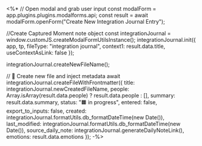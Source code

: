 <%*
// Open modal and grab user input
const modalForm = app.plugins.plugins.modalforms.api;
const result = await modalForm.openForm("Create New Integration Journal Entry");

//Create Captured Moment note object
const integrationJournal = window.customJS.createModalFormUtilsInstance();
integrationJournal.init({
  app,
  tp,
  fileType: "integration journal",
  context1: result.data.title,
  useContextAsLink: false
});

integrationJournal.createNewFileName();

// 📄 Create new file and inject metadata
await integrationJournal.createFileWithFrontmatter({
  title: integrationJournal.newCreatedFileName,
  people: Array.isArray(result.data.people) ? result.data.people : [],
    summary: result.data.summary,
  status: "🟧 in progress",
  entered: false,
  export_to_inputs: false,
  created: integrationJournal.formatUtils.db_formatDateTime(new Date()),
  last_modified: integrationJournal.formatUtils.db_formatDateTime(new Date()),
  source_daily_note: integrationJournal.generateDailyNoteLink(),
  emotions: result.data.emotions
});
-%>